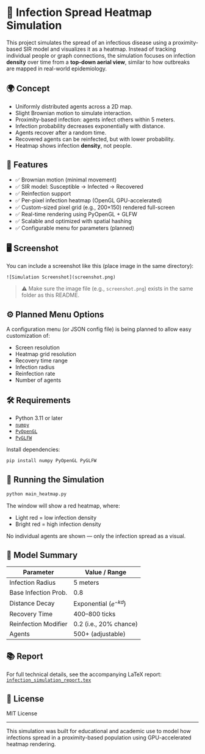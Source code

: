 
# 🦠 Infection Spread Heatmap Simulation

This project simulates the spread of an infectious disease using a proximity-based SIR model and visualizes it as a heatmap. Instead of tracking individual people or graph connections, the simulation focuses on infection **density** over time from a **top-down aerial view**, similar to how outbreaks are mapped in real-world epidemiology.

## 🌍 Concept

- Uniformly distributed agents across a 2D map.
- Slight Brownian motion to simulate interaction.
- Proximity-based infection: agents infect others within 5 meters.
- Infection probability decreases exponentially with distance.
- Agents recover after a random time.
- Recovered agents can be reinfected, but with lower probability.
- Heatmap shows infection **density**, not people.

## 🔧 Features

- ✅ Brownian motion (minimal movement)
- ✅ SIR model: Susceptible → Infected → Recovered
- ✅ Reinfection support
- ✅ Per-pixel infection heatmap (OpenGL GPU-accelerated)
- ✅ Custom-sized pixel grid (e.g., 200×150) rendered full-screen
- ✅ Real-time rendering using PyOpenGL + GLFW
- ✅ Scalable and optimized with spatial hashing
- ✅ Configurable menu for parameters (planned)

## 🖥️ Screenshot

You can include a screenshot like this (place image in the same directory):

```
![Simulation Screenshot](screenshot.png)
```

> ⚠️ Make sure the image file (e.g., `screenshot.png`) exists in the same folder as this README.

## ⚙️ Planned Menu Options

A configuration menu (or JSON config file) is being planned to allow easy customization of:
- Screen resolution
- Heatmap grid resolution
- Recovery time range
- Infection radius
- Reinfection rate
- Number of agents

## 🛠️ Requirements

- Python 3.11 or later
- [`numpy`](https://pypi.org/project/numpy/)
- [`PyOpenGL`](https://pypi.org/project/PyOpenGL/)
- [`PyGLFW`](https://pypi.org/project/glfw/)

Install dependencies:

```bash
pip install numpy PyOpenGL PyGLFW
```

## 🚀 Running the Simulation

```bash
python main_heatmap.py
```

The window will show a red heatmap, where:
- Light red = low infection density
- Bright red = high infection density

No individual agents are shown — only the infection spread as a visual.

## 🧠 Model Summary

| Parameter              | Value / Range             |
|------------------------|---------------------------|
| Infection Radius       | 5 meters                  |
| Base Infection Prob.   | 0.8                       |
| Distance Decay         | Exponential ($e^{-kd}$)   |
| Recovery Time          | 400–800 ticks             |
| Reinfection Modifier   | 0.2 (i.e., 20% chance)    |
| Agents                 | 500+ (adjustable)         |

## 📚 Report

For full technical details, see the accompanying LaTeX report:
[`infection_simulation_report.tex`](infection_simulation_report.tex)

## 📌 License

MIT License

---

This simulation was built for educational and academic use to model how infections spread in a proximity-based population using GPU-accelerated heatmap rendering.
